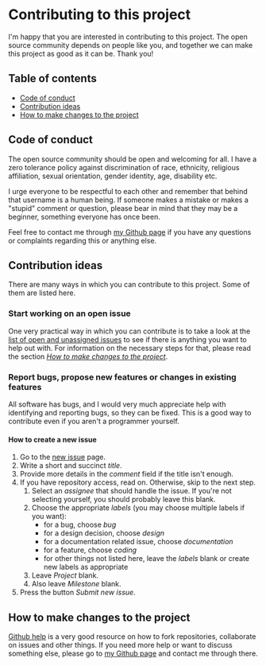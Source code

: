 # Contributing to this project
I'm happy that you are interested in contributing to this project. The open 
source community depends on people like you, and together we can make this 
project as good as it can be. Thank you!

## Table of contents
* [Code of conduct](#code-of-conduct)
* [Contribution ideas](#contribution-ideas)
* [How to make changes to the project][4]

## Code of conduct
The open source community should be open and welcoming for all. I have a zero 
tolerance policy against discrimination of race, ethnicity, religious 
affiliation, sexual orientation, gender identity, age, disability etc.

I urge everyone to be respectful to each other and remember that behind that 
username is a human being. If someone makes a mistake or makes a "stupid" 
comment or question, please bear in mind that they may be a beginner, something 
everyone has once been.

Feel free to contact me through [my Github page][1] if you have any questions 
or complaints regarding this or anything else.

## Contribution ideas
There are many ways in which you can contribute to this project. Some of them 
are listed here.

### Start working on an open issue
One very practical way in which you can contribute is to take a look at the 
[list of open and unassigned issues][3] to see if there is anything you want to 
help out with. For information on the necessary steps for that, please read the 
section *[How to make changes to the project][4]*.

### Report bugs, propose new features or changes in existing features
All software has bugs, and I would very much appreciate help with identifying 
and reporting bugs, so they can be fixed. This is a good way to contribute even 
if you aren't a programmer yourself.

#### How to create a new issue
1. Go to the [new issue][2] page.
1. Write a short and succinct *title*.
1. Provide more details in the *comment* field if the title isn't enough.
1. If you have repository access, read on. Otherwise, skip to the next step.
    1. Select an *assignee* that should handle the issue. If you're not
    selecting yourself, you should probably leave this blank.
    1. Choose the appropriate *labels* (you may choose multiple labels if you 
    want):
        * for a bug, choose *bug*
        * for a design decision, choose *design*
        * for a documentation related issue, choose *documentation*
        * for a feature, choose *coding*
        * for other things not listed here, leave the *labels* blank or create
        new labels as appropriate
    1. Leave *Project* blank.
    1. Also leave *Milestone* blank.
1. Press the button *Submit new issue*.

## How to make changes to the project
[Github help][5] is a very good resource on how to fork repositories, 
collaborate on issues and other things. If you need more help or want to 
discuss something else, please go to [my Github page][1] and contact me through 
there.


[1]: https://github.com/olivertwistor
[2]: https://github.com/olivertwistor/password-generator/issues/new
[3]: https://github.com/olivertwistor/password-generator/issues
[4]: #how-to-make-changes-to-the-project
[5]: https://docs.github.com/en/github/collaborating-with-issues-and-pull-requests
